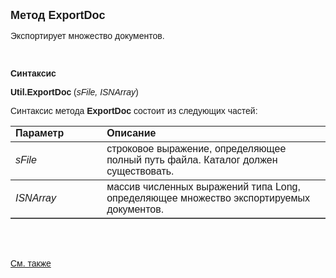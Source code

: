 <html>
<head>
<title>ExportDoc</title>
</head>

<body>

<p><strong><font size="4" face="Arial">Метод ExportDoc</font></strong></p>

<p class="label"><font face="Arial">Экспортирует множество документов.
</font></p>

<p class="label"><font face="Arial">&nbsp;</font></p>

<p class="label"><font face="Arial"><b>Синтаксис</b></font></p>

<p><strong><font face="Arial">Util.ExportDoc</font></strong><font face="Arial"> 
(<em>sFile, ISNArray</em>)</font></p>

<p><font face="Arial">Синтаксис метода </font><strong>
<font face="Arial">ExportDoc</font></strong><font face="Arial">
состоит из следующих частей:</font></p>

<table border="1" cellPadding="5" cols="2" frame="below" rules="rows">
<TBODY>
  <tr vAlign="top">
    <td class="label" width="29%"><font face="Arial"><b>Параметр</b></font></td>
    <td class="label" width="71%"><font face="Arial"><strong>Описание</strong></font></td>
  </tr>
  <tr>
    <td width="29%"><em><font face="Arial">sFile</font></em></td>
    <td width="71%"><font face="Arial">строковое выражение, 
	определяющее полный путь файла. Каталог должен существовать. </font></td>
  </tr>
</TBODY>
  <tr>
    <td width="29%"><em><font face="Arial">ISNArray</font></em></td>
    <td width="71%"><font face="Arial">массив численных выражений типа 
	Long, определяющее множество экспортируемых документов.</font></td>
  </tr>
  </table>

<p class="label">&nbsp;</p>

<p class="label"><font face="Arial"><b><br>
</b><a href="../../../functions.html">См. также</a></font></p>

<p class="label">&nbsp;</p>
</body>
</html>
